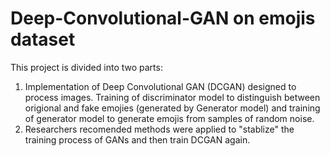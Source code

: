 # Deep-Convolutional-GAN on emojis dataset
This project is divided into two parts:
1. Implementation of Deep Convolutional GAN (DCGAN) designed to process images. Training of discriminator model to distinguish between origional and fake emojies (generated by Generator model) and training of generator model to generate emojis from samples of random noise. 
2. Researchers recomended methods were applied to "stablize" the training process of GANs and then train DCGAN again.
